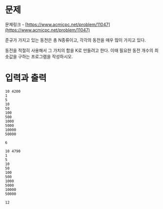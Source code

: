 # 문제

문제링크 - [https://www.acmicpc.net/problem/11047](https://www.acmicpc.net/problem/11047)

준규가 가지고 있는 동전은 총 N종류이고, 각각의 동전을 매우 많이 가지고 있다.

동전을 적절히 사용해서 그 가치의 합을 K로 만들려고 한다. 이때 필요한 동전 개수의 최솟값을 구하는 프로그램을 작성하시오.

# 입력과 출력

```
10 4200
1
5
10
50
100
500
1000
5000
10000
50000
```

```
6
```

```
10 4790
1
5
10
50
100
500
1000
5000
10000
50000
```

```
12
```